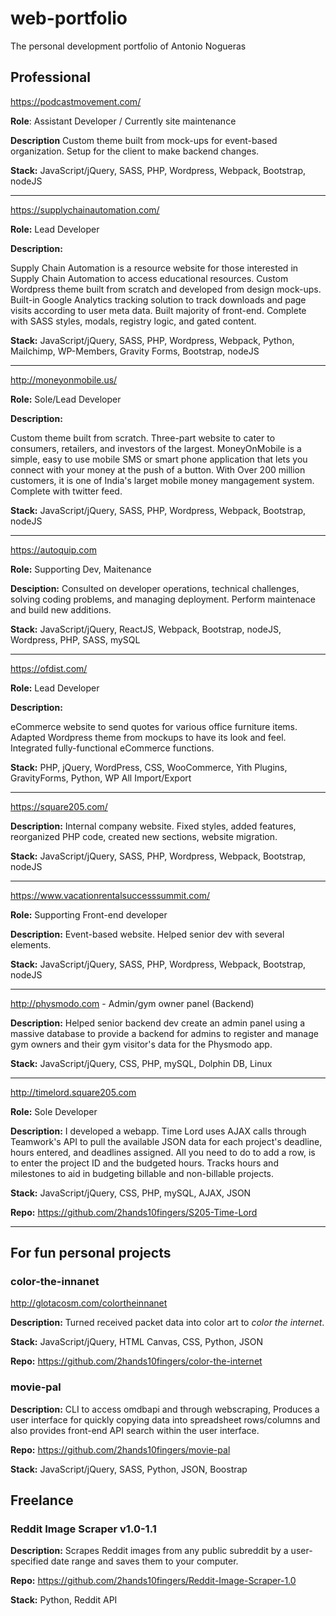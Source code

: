 # web-portfolio
The personal development portfolio of Antonio Nogueras

## Professional

https://podcastmovement.com/

<strong>Role</strong>: Assistant Developer / Currently site maintenance

<strong>Description</strong> Custom theme built from mock-ups for event-based organization. Setup for the client to make backend changes.

<strong>Stack:</strong> JavaScript/jQuery, SASS, PHP, Wordpress, Webpack, Bootstrap, nodeJS

<hr>

https://supplychainautomation.com/

<strong>Role:</strong> Lead Developer

<strong>Description:</strong>

Supply Chain Automation is a resource website for those interested in Supply Chain Automation to access educational resources. Custom Wordpress theme built from scratch and developed from design mock-ups. Built-in Google Analytics tracking solution to track downloads and page visits according to user meta data. Built majority of front-end. Complete with SASS styles, modals, registry logic, and gated content. 

<strong>Stack:</strong> JavaScript/jQuery, SASS, PHP, Wordpress, Webpack, Python, Mailchimp, WP-Members, Gravity Forms, Bootstrap, nodeJS

<hr>

http://moneyonmobile.us/

<strong>Role:</strong> Sole/Lead Developer

<strong>Description:</strong>

Custom theme built from scratch. Three-part website to cater to consumers, retailers, and investors of the largest. MoneyOnMobile is a simple, easy to use mobile SMS or smart phone application that lets you connect with your money at the push of a button. With Over 200 million customers, it is one of India's larget mobile money mangagement system. Complete with twitter feed.

<strong>Stack:</strong> JavaScript/jQuery, SASS, PHP, Wordpress, Webpack, Bootstrap, nodeJS

<hr>

https://autoquip.com

<strong>Role:</strong> Supporting Dev, Maitenance

<strong>Desciption:</strong> Consulted on developer operations, technical challenges, solving coding problems, and managing deployment. Perform maintenace and build new additions.

<strong>Stack:</strong> JavaScript/jQuery, ReactJS, Webpack, Bootstrap, nodeJS, Wordpress, PHP, SASS, mySQL

<hr>

https://ofdist.com/

<strong>Role:</strong> Lead Developer

<strong>Description:</strong>

eCommerce website to send quotes for various office furniture items. Adapted Wordpress theme from mockups to have its look and feel. Integrated fully-functional eCommerce functions.

<strong>Stack:</strong> PHP, jQuery, WordPress, CSS, WooCommerce, Yith Plugins, GravityForms, Python, WP All Import/Export

<hr>

https://square205.com/

<strong>Description:</strong> Internal company website. Fixed styles, added features,  reorganized PHP code, created new sections, website migration.

<strong>Stack:</strong> JavaScript/jQuery, SASS, PHP, Wordpress, Webpack, Bootstrap, nodeJS

<hr>

https://www.vacationrentalsuccesssummit.com/

<strong>Role:</strong> Supporting Front-end developer

<strong>Description:</strong> Event-based website. Helped senior dev with several elements.

<strong>Stack:</strong> JavaScript/jQuery, SASS, PHP, Wordpress, Webpack, Bootstrap, nodeJS

<hr>

http://physmodo.com - Admin/gym owner panel (Backend)

<strong>Description:</strong> Helped senior backend dev create an admin panel using a massive database to provide a backend for admins to register and manage gym owners and their gym visitor's data for the Physmodo app.

<strong>Stack:</strong> JavaScript/jQuery, CSS, PHP, mySQL, Dolphin DB, Linux

<hr>

http://timelord.square205.com

<strong>Role:</strong> Sole Developer

<strong>Description:</strong> I developed a webapp. Time Lord uses AJAX calls through Teamwork's API to pull the available JSON data for each project's deadline, hours entered, and deadlines assigned. All you need to do to add a row, is to enter the project ID and the budgeted hours. Tracks hours and milestones to aid in budgeting billable and non-billable projects.

<strong>Stack:</strong> JavaScript/jQuery, CSS, PHP, mySQL, AJAX, JSON

<strong>Repo:</strong> https://github.com/2hands10fingers/S205-Time-Lord

<hr>

## For fun personal projects
### color-the-innanet

http://glotacosm.com/colortheinnanet

<strong>Description:</strong> Turned received packet data into color art to <i>color the internet</i>.

<strong>Stack:</strong> JavaScript/jQuery, HTML Canvas, CSS, Python, JSON

<strong>Repo:</strong> https://github.com/2hands10fingers/color-the-internet

### movie-pal

<strong>Description:</strong> CLI to access omdbapi and through webscraping, Produces a user interface for quickly copying data into spreadsheet rows/columns and also provides front-end API search within the user interface.

<strong>Repo:</strong> https://github.com/2hands10fingers/movie-pal

<strong>Stack:</strong> JavaScript/jQuery, SASS, Python, JSON, Boostrap

## Freelance
### Reddit Image Scraper v1.0-1.1
<strong>Description:</strong> Scrapes Reddit images from any public subreddit by a user-specified date range and saves them to your computer.

<strong>Repo:</strong> https://github.com/2hands10fingers/Reddit-Image-Scraper-1.0

<strong>Stack:</strong> Python, Reddit API
